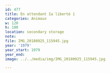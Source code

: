 ```yaml
---
id: 477
title: En attendant Ia liberté 1
categories: Animaux
w: 120
h: 100
location: secondary storage
note:
file: IMG_20180925_115945.jpg
year: '1979'
year_start: 1979
year_end:
image: ../../media/img/IMG_20180925_115945.jpg

---
```

